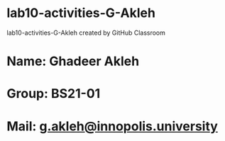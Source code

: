 # lab10-activities-G-Akleh
lab10-activities-G-Akleh created by GitHub Classroom
# Name: Ghadeer Akleh

# Group: BS21-01

# Mail: g.akleh@innopolis.university
